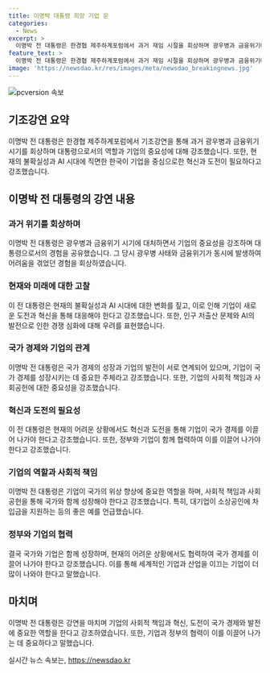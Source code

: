 ```yaml
---
title: 이명박 대통령 희망 기업 운
categories:
  - News
excerpt: >
  이명박 전 대통령은 한경협 제주하계포럼에서 과거 재임 시절을 회상하며 광우병과 금융위기에 대해 이야기했다. 그는 기업의 중요성과 혁신의 필요성을 강조하며, AI와 고령화 시대에 기업이 가야할 길에 대해 이야기했다. 또한, 기업이 국가의 위상을 높이는데 중추적인 역할을 한다고 강조했으며, 기업이 사회적 책임을 다해야 한다고 강조했다.
feature_text: >
  이명박 전 대통령은 한경협 제주하계포럼에서 과거 재임 시절을 회상하며 광우병과 금융위기에 대해 이야기했다. 그는 기업의 중요성과 혁신의 필요성을 강조하며, AI와 고령화 시대에 기업이 가야할 길에 대해 이야기했다. 또한, 기업이 국가의 위상을 높이는데 중추적인 역할을 한다고 강조했으며, 기업이 사회적 책임을 다해야 한다고 강조했다.
image: 'https://newsdao.kr/res/images/meta/newsdao_breakingnews.jpg'
---
```


<p><img src="https://newsdao.kr/res/images/meta/newsdao_breakingnews.jpg" alt="pcversion 속보" /></p>

<h2 data-ke-size="size26">기조강연 요약</h2>

<p data-ke-size="size16">이명박 전 대통령은 한경협 제주하계포럼에서 기조강연을 통해 과거 광우병과 금융위기 시기를 회상하며 대통령으로서의 역할과 기업의 중요성에 대해 강조했습니다. 또한, 현재의 불확실성과 AI 시대에 직면한 한국이 기업을 중심으로한 혁신과 도전이 필요하다고 강조했습니다.</p>

<h2 data-ke-size="size26">이명박 전 대통령의 강연 내용</h2>

<h3><b>과거 위기를 회상하며</b></h3>

<p data-ke-size="size16">이명박 전 대통령은 광우병과 금융위기 시기에 대처하면서 기업의 중요성을 강조하며 대통령으로서의 경험을 공유했습니다. 그 당시 광우병 사태와 금융위기가 동시에 발생하여 어려움을 겪었던 경험을 회상하였습니다.</p>

<h3><b>현재와 미래에 대한 고찰</b></h3>

<p data-ke-size="size16">이 전 대통령은 현재의 불확실성과 AI 시대에 대한 변화를 짚고, 이로 인해 기업이 새로운 도전과 혁신을 통해 대응해야 한다고 강조했습니다. 또한, 인구 저출산 문제와 AI의 발전으로 인한 경쟁 심화에 대해 우려를 표현했습니다.</p>

<h3><b>국가 경제와 기업의 관계</b></h3>

<p data-ke-size="size16">이명박 전 대통령은 국가 경제의 성장과 기업의 발전이 서로 연계되어 있으며, 기업이 국가 경제를 성장시키는 데 중요한 주체라고 강조했습니다. 또한, 기업의 사회적 책임과 사회공헌에 대한 중요성을 강조했습니다.</p>

<h3><b>혁신과 도전의 필요성</b></h3>

<p data-ke-size="size16">이 전 대통령은 현재의 어려운 상황에서도 혁신과 도전을 통해 기업이 국가 경제를 이끌어 나가야 한다고 강조했습니다. 또한, 정부와 기업이 함께 협력하여 이를 이끌어 나가야 한다고 강조했습니다.</p>

<h3><b>기업의 역할과 사회적 책임</b></h3>

<p data-ke-size="size16">이명박 전 대통령은 기업이 국가의 위상 향상에 중요한 역할을 하며, 사회적 책임과 사회공헌을 통해 국가와 함께 성장해야 한다고 강조했습니다. 특히, 대기업이 소상공인에 차입금을 지원하는 등의 좋은 예를 언급했습니다.</p>

<h3><b>정부와 기업의 협력</b></h3>

<p data-ke-size="size16">결국 국가와 기업은 함께 성장하며, 현재의 어려운 상황에서도 협력하여 국가 경제를 이끌어 나가야 한다고 강조했습니다. 이를 통해 세계적인 기업과 산업을 이끄는 기업이 더 많이 나와야 한다고 말했습니다.</p>

<h2 data-ke-size="size26">마치며</h2>

<p data-ke-size="size16">이명박 전 대통령은 강연을 마치며 기업의 사회적 책임과 혁신, 도전이 국가 경제와 발전에 중요한 역할을 한다고 강조하였습니다. 또한, 기업과 정부의 협력이 이를 이끌어 나가는 데 중요하다고 말했습니다.</p>
실시간 뉴스 속보는, <a href="https://newsdao.kr" rel="dofollow">https://newsdao.kr</a>



